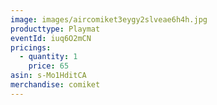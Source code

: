 ```yaml
---
image: images/aircomiket3eygy2slveae6h4h.jpg
producttype: Playmat
eventId: iuq6O2mCN
pricings:
  - quantity: 1
    price: 65
asin: s-Mo1HditCA
merchandise: comiket
---
```

